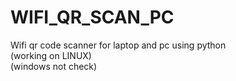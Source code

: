 # WIFI_QR_SCAN_PC
Wifi qr code scanner for laptop and pc using python 
<br>
(working on LINUX)
<br>
(windows not check)
